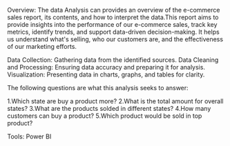 Overview:
    The data Analysis can provides an overview of the e-commerce sales report, its contents, and how to interpret the data.This report aims to provide insights into the performance of our e-commerce sales, track key metrics, identify trends, and support data-driven decision-making. It helps us understand what's selling, who our customers are, and the effectiveness of our marketing efforts.

Data Collection:
   Gathering data from the identified sources.
Data Cleaning and Processing:
   Ensuring data accuracy and preparing it for analysis.
Visualization:
   Presenting data in charts, graphs, and tables for clarity.

The following questions are what this analysis seeks to answer:

1.Which state are buy a product more?
2.What is the total amount for overall states?
3.What are the products solded in different states?
4.How many customers can buy a product?
5.Which product would be sold in top product?

Tools:
 Power BI




 
